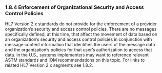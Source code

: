 ### 1.8.4 Enforcement of Organizational Security and Access Control Policies

HL7 Version 2.x standards do not provide for the enforcement of a provider organization’s security and access control policies. There are no messages specifically defined, at this time, that affect the movement of data based on an organization’s security and access control policies in conjunction with message content information that identifies the users of the message data and the organization’s policies for that user’s authorization to access that data. In the U.S., systems implementers may want to reference relevant ASTM standards and IOM recommendations on this topic. For links to related HL7 Version 2.x segments see 1.8.2.
